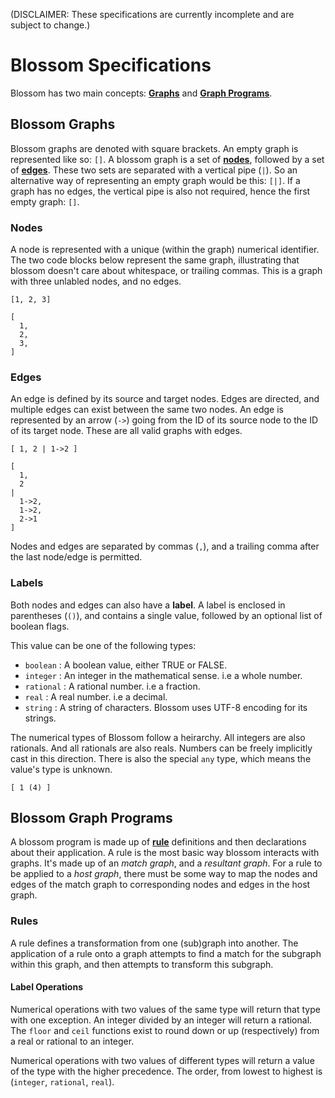 (DISCLAIMER: These specifications are currently incomplete and are subject to change.)

# Blossom Specifications

Blossom has two main concepts: [**Graphs**](#blossom-graphs) and [**Graph Programs**](#blossom-graph-programs).

## Blossom Graphs

Blossom graphs are denoted with square brackets. An empty graph is represented like so: `[]`.
A blossom graph is a set of [**nodes**](#nodes), followed by a set of [**edges**](#edges). These two sets are separated with a vertical pipe (`|`).
So an alternative way of representing an empty graph would be this: `[|]`. If a graph has no edges, the vertical pipe is also not required, hence the first empty graph: `[]`.

### Nodes 

A node is represented with a unique (within the graph) numerical identifier. 
The two code blocks below represent the same graph, illustrating that blossom doesn't care about whitespace, or trailing commas.
This is a graph with three unlabled nodes, and no edges.

```blsm
[1, 2, 3]
```


```blsm
[
  1, 
  2, 
  3,
]
```

### Edges

An edge is defined by its source and target nodes. Edges are directed, and multiple edges can exist between the same two nodes. An edge is represented by an arrow (`->`) going from the ID of its source node to the ID of its target node. These are all valid graphs with edges.

```blsm
[ 1, 2 | 1->2 ]
```

```blsm
[ 
  1, 
  2 
| 
  1->2, 
  1->2, 
  2->1 
]
```

Nodes and edges are separated by commas (`,`), and a trailing comma after the last node/edge is permitted.

### Labels

Both nodes and edges can also have a **label**.
A label is enclosed in parentheses (`()`), and contains a single value, followed by an optional list of boolean flags.

This value can be one of the following types:

  * `boolean` : A boolean value, either TRUE or FALSE.
  * `integer` : An integer in the mathematical sense. i.e a whole number.
  * `rational` : A rational number. i.e a fraction.
  * `real` : A real number. i.e a decimal.
  * `string` : A string of characters. Blossom uses UTF-8 encoding for its strings.
  
The numerical types of Blossom follow a heirarchy. All integers are also rationals. And all rationals are also reals. Numbers can be freely implicitly cast in this direction.
There is also the special `any` type, which means the value's type is unknown.

```blsm
[ 1 (4) ]
```

## Blossom Graph Programs

A blossom program is made up of [**rule**](#rules) definitions and then declarations about their application. 
A rule is the most basic way blossom interacts with graphs. It's made up of an *match graph*, and a *resultant graph*. 
For a rule to be applied to a *host graph*, there must be some way to map the nodes and edges of the match graph to corresponding nodes and edges in the host graph.

### Rules

A rule defines a transformation from one (sub)graph into another. The application of a rule onto a graph attempts to find a match for the subgraph within this graph, and then attempts to transform this subgraph.

#### Label Operations

Numerical operations with two values of the same type will return that type with one exception. An integer divided by an integer will return a rational. The `floor` and `ceil` functions exist to round down or up (respectively) from a real or rational to an integer.

Numerical operations with two values of different types will return a value of the type with the higher precedence. The order, from lowest to highest is (`integer`, `rational`, `real`).
